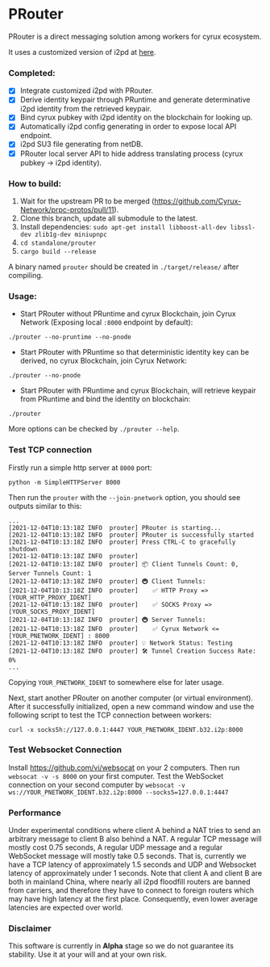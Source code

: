 PRouter
====

PRouter is a direct messaging solution among workers for cyrux ecosystem.

It uses a customized version of i2pd at [here](https://github.com/Soptq/i2pd).

### Completed:
- [x] Integrate customized i2pd with PRouter.
- [x] Derive identity keypair through PRuntime and generate determinative i2pd identity from the retrieved keypair.
- [x] Bind cyrux pubkey with i2pd identity on the blockchain for looking up.
- [x] Automatically i2pd config generating in order to expose local API endpoint.
- [x] i2pd SU3 file generating from netDB.
- [x] PRouter local server API to hide address translating process (cyrux pubkey -> i2pd identity).

### How to build:
1. Wait for the upstream PR to be merged (https://github.com/Cyrux-Network/prpc-protos/pull/11).
2. Clone this branch, update all submodule to the latest.
3. Install dependencies: `sudo apt-get install libboost-all-dev libssl-dev zlib1g-dev miniupnpc`
4. `cd standalone/prouter`
5. `cargo build --release`

A binary named `prouter` should be created in `./target/release/` after compiling.

### Usage:
* Start PRouter without PRuntime and cyrux Blockchain, join Cyrux Network (Exposing local `:8000` endpoint by default):
```
./prouter --no-pruntime --no-pnode
```

* Start PRouter with PRuntime so that deterministic identity key can be derived, no cyrux Blockchain, join Cyrux Network:
```
./prouter --no-pnode
```

* Start PRouter with PRuntime and cyrux Blockchain, will retrieve keypair from PRuntime and bind the identity on blockchain:
```
./prouter
```

More options can be checked by `./prouter --help`.

### Test TCP connection
Firstly run a simple http server at `8000` port:
```
python -m SimpleHTTPServer 8000
```
Then run the `prouter` with the `--join-pnetwork` option, you should see outputs similar to this:
```
...
[2021-12-04T10:13:18Z INFO  prouter] PRouter is starting...
[2021-12-04T10:13:18Z INFO  prouter] PRouter is successfully started
[2021-12-04T10:13:18Z INFO  prouter] Press CTRL-C to gracefully shutdown
[2021-12-04T10:13:18Z INFO  prouter]  
[2021-12-04T10:13:18Z INFO  prouter] 📦 Client Tunnels Count: 0, Server Tunnels Count: 1
[2021-12-04T10:13:18Z INFO  prouter] 🚇 Client Tunnels:
[2021-12-04T10:13:18Z INFO  prouter] 	✅ HTTP Proxy => [YOUR_HTTP_PROXY_IDENT]
[2021-12-04T10:13:18Z INFO  prouter] 	✅ SOCKS Proxy => [YOUR_SOCKS_PROXY_IDENT]
[2021-12-04T10:13:18Z INFO  prouter] 🚇 Server Tunnels:
[2021-12-04T10:13:18Z INFO  prouter] 	✅ Cyrux Network <= [YOUR_PNETWORK_IDENT] : 8000
[2021-12-04T10:13:18Z INFO  prouter] 💡 Network Status: Testing
[2021-12-04T10:13:18Z INFO  prouter] 🛠 Tunnel Creation Success Rate: 0%
...
```
Copying `YOUR_PNETWORK_IDENT` to somewhere else for later usage.

Next, start another PRouter on another computer (or virtual environment). After it successfully initialized, open a new command window and use the following script to test the TCP connection between workers:
```
curl -x socks5h://127.0.0.1:4447 YOUR_PNETWORK_IDENT.b32.i2p:8000
```

### Test Websocket Connection
Install https://github.com/vi/websocat on your 2 computers. Then run `websocat -v -s 8000` on your first computer. Test the WebSocket connection on your second computer by `websocat -v ws://YOUR_PNETWORK_IDENT.b32.i2p:8000 --socks5=127.0.0.1:4447`

### Performance
Under experimental conditions where client A behind a NAT tries to send an arbitrary message to client B also behind a NAT. A regular TCP message will mostly cost 0.75 seconds, A regular UDP message and a regular WebSocket message will mostly take 0.5 seconds. That is, currently we have a TCP latency of approximately 1.5 seconds and UDP and Websocket latency of approximately under 1 seconds. Note that client A and client B are both in mainland China, where nearly all i2pd floodfill routers are banned from carriers, and therefore they have to connect to foreign routers which may have high latency at the first place. Consequently, even lower average latencies are expected over world.

### Disclaimer
This software is currently in **Alpha** stage so we do not guarantee its stability. Use it at your will and at your own risk.
